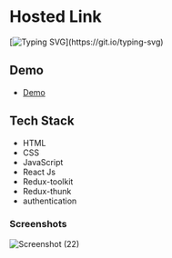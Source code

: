 # Hosted Link
[![Typing SVG](https://readme-typing-svg.demolab.com?font=Fira+Code&pause=1000&color=F7701A&random=false&width=435&lines=Hi!+Guys++%F0%9F%91%8B;This+is+my+spotify+clone+Project.)](https://git.io/typing-svg)


## Demo


- [Demo](https://spotfy-cl0ne.netlify.ap)

## Tech Stack

- HTML
- CSS
- JavaScript
- React Js
- Redux-toolkit
- Redux-thunk
- authentication


### Screenshots
![Screenshot (22)](https://github.com/PriyajitMaity/projects/assets/134254753/5788dc28-052f-4a97-8b32-f233ff483cec)

